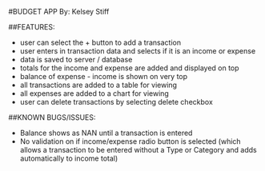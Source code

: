 #BUDGET APP
By: Kelsey Stiff
<br>

##FEATURES:
* user can select the + button to add a transaction
* user enters in transaction data and selects if it is an income or expense
* data is saved to server / database 
* totals for the income and expense are added and displayed on top
* balance of expense - income is shown on very top
* all transactions are added to a table for viewing
* all expenses are added to a chart for viewing
* user can delete transactions by selecting delete checkbox

##KNOWN BUGS/ISSUES:

* Balance shows as NAN until a transaction is entered
* No validation on if income/expense radio button is selected 
(which allows a transaction to be entered without a Type or Category and adds automatically to income total) 




